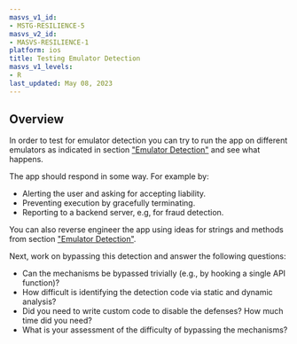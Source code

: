 ```yaml
---
masvs_v1_id:
- MSTG-RESILIENCE-5
masvs_v2_id:
- MASVS-RESILIENCE-1
platform: ios
title: Testing Emulator Detection
masvs_v1_levels:
- R
last_updated: May 08, 2023
---
```


## Overview

In order to test for emulator detection you can try to run the app on different emulators as indicated in section ["Emulator Detection"](../../../Document/0x06j-Testing-Resiliency-Against-Reverse-Engineering.md#emulator-detection) and see what happens.

The app should respond in some way. For example by:

- Alerting the user and asking for accepting liability.
- Preventing execution by gracefully terminating.
- Reporting to a backend server, e.g, for fraud detection.

You can also reverse engineer the app using ideas for strings and methods from section ["Emulator Detection"](../../../Document/0x06j-Testing-Resiliency-Against-Reverse-Engineering.md#emulator-detection).

Next, work on bypassing this detection and answer the following questions:

- Can the mechanisms be bypassed trivially (e.g., by hooking a single API function)?
- How difficult is identifying the detection code via static and dynamic analysis?
- Did you need to write custom code to disable the defenses? How much time did you need?
- What is your assessment of the difficulty of bypassing the mechanisms?

